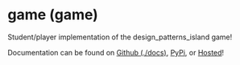 # game (game)

Student/player implementation of the design_patterns_island game!

Documentation can be found on [Github (./docs)](./docs), [PyPi](https://pypi.org/project/game/), or [Hosted](https://game.kyleking.me/)!
